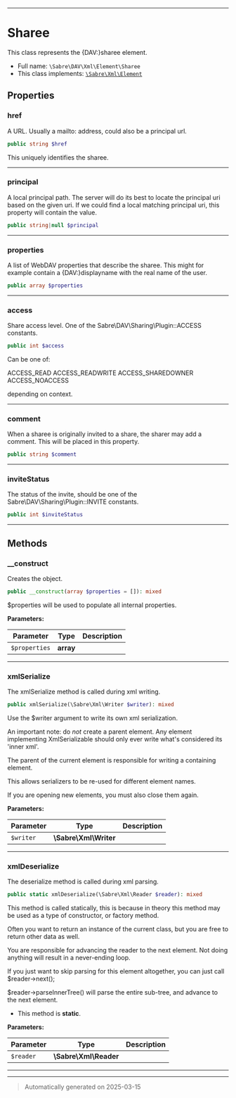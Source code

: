 ***

# Sharee

This class represents the {DAV:}sharee element.



* Full name: `\Sabre\DAV\Xml\Element\Sharee`
* This class implements:
[`\Sabre\Xml\Element`](../../../Xml/Element.md)



## Properties


### href

A URL. Usually a mailto: address, could also be a principal url.

```php
public string $href
```

This uniquely identifies the sharee.




***

### principal

A local principal path. The server will do its best to locate the
principal uri based on the given uri. If we could find a local matching
principal uri, this property will contain the value.

```php
public string|null $principal
```






***

### properties

A list of WebDAV properties that describe the sharee. This might for
example contain a {DAV:}displayname with the real name of the user.

```php
public array $properties
```






***

### access

Share access level. One of the Sabre\DAV\Sharing\Plugin::ACCESS
constants.

```php
public int $access
```

Can be one of:

ACCESS_READ
ACCESS_READWRITE
ACCESS_SHAREDOWNER
ACCESS_NOACCESS

depending on context.




***

### comment

When a sharee is originally invited to a share, the sharer may add
a comment. This will be placed in this property.

```php
public string $comment
```






***

### inviteStatus

The status of the invite, should be one of the
Sabre\DAV\Sharing\Plugin::INVITE constants.

```php
public int $inviteStatus
```






***

## Methods


### __construct

Creates the object.

```php
public __construct(array $properties = []): mixed
```

$properties will be used to populate all internal properties.






**Parameters:**

| Parameter | Type | Description |
|-----------|------|-------------|
| `$properties` | **array** |  |





***

### xmlSerialize

The xmlSerialize method is called during xml writing.

```php
public xmlSerialize(\Sabre\Xml\Writer $writer): mixed
```

Use the $writer argument to write its own xml serialization.

An important note: do _not_ create a parent element. Any element
implementing XmlSerializable should only ever write what's considered
its 'inner xml'.

The parent of the current element is responsible for writing a
containing element.

This allows serializers to be re-used for different element names.

If you are opening new elements, you must also close them again.






**Parameters:**

| Parameter | Type | Description |
|-----------|------|-------------|
| `$writer` | **\Sabre\Xml\Writer** |  |





***

### xmlDeserialize

The deserialize method is called during xml parsing.

```php
public static xmlDeserialize(\Sabre\Xml\Reader $reader): mixed
```

This method is called statically, this is because in theory this method
may be used as a type of constructor, or factory method.

Often you want to return an instance of the current class, but you are
free to return other data as well.

You are responsible for advancing the reader to the next element. Not
doing anything will result in a never-ending loop.

If you just want to skip parsing for this element altogether, you can
just call $reader->next();

$reader->parseInnerTree() will parse the entire sub-tree, and advance to
the next element.

* This method is **static**.




**Parameters:**

| Parameter | Type | Description |
|-----------|------|-------------|
| `$reader` | **\Sabre\Xml\Reader** |  |





***


***
> Automatically generated on 2025-03-15
